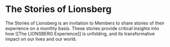 # The Stories of Lionsberg

The Stories of Lionsberg is an invitation to Members to share stories of their experience on a monthly basis. These stories provide critical insights into how [[The LIONSBERG Experience]] is unfolding, and its transformative impact on our lives and our world. 